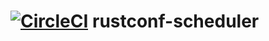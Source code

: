 # [![CircleCI](https://circleci.com/gh/CachedNerds/rustconf-scheduler.svg?style=svg)](https://circleci.com/gh/CachedNerds/rustconf-scheduler) rustconf-scheduler
